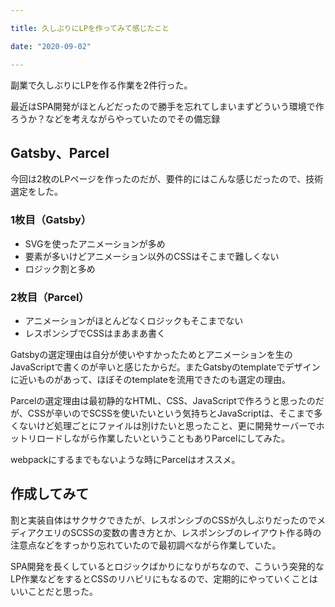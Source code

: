 ```yaml
---

title: 久しぶりにLPを作ってみて感じたこと

date: "2020-09-02"

---
```


副業で久しぶりにLPを作る作業を2件行った。

最近はSPA開発がほとんどだったので勝手を忘れてしまいまずどういう環境で作ろうか？などを考えながらやっていたのでその備忘録

## Gatsby、Parcel
今回は2枚のLPページを作ったのだが、要件的にはこんな感じだったので、技術選定をした。

### 1枚目（Gatsby）
- SVGを使ったアニメーションが多め
- 要素が多いけどアニメーション以外のCSSはそこまで難しくない
- ロジック割と多め

### 2枚目（Parcel）
- アニメーションがほとんどなくロジックもそこまでない
- レスポンシブでCSSはまあまあ書く

Gatsbyの選定理由は自分が使いやすかったためとアニメーションを生のJavaScriptで書くのが辛いと感じたからだ。またGatsbyのtemplateでデザインに近いものがあって、ほぼそのtemplateを流用できたのも選定の理由。

Parcelの選定理由は最初静的なHTML、CSS、JavaScriptで作ろうと思ったのだが、CSSが辛いのでSCSSを使いたいという気持ちとJavaScriptは、そこまで多くないけど処理ごとにファイルは別けたいと思ったこと、更に開発サーバーでホットリロードしながら作業したいということもありParcelにしてみた。

webpackにするまでもないような時にParcelはオススメ。

## 作成してみて
割と実装自体はサクサクできたが、レスポンシブのCSSが久しぶりだったのでメディアクエリのSCSSの変数の書き方とか、レスポンシブのレイアウト作る時の注意点などをすっかり忘れていたので最初調べながら作業していた。

SPA開発を長くしているとロジックばかりになりがちなので、こういう突発的なLP作業などをするとCSSのリハビリにもなるので、定期的にやっていくことはいいことだと思った。